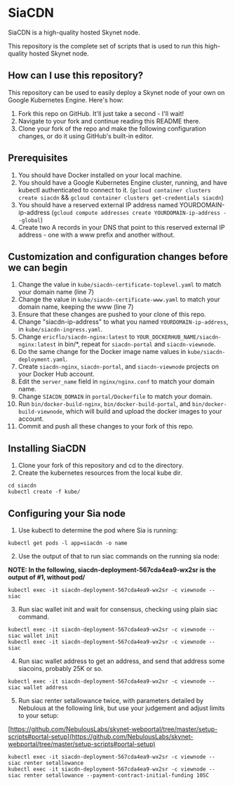 # SiaCDN

SiaCDN is a high-quality hosted Skynet node.

This repository is the complete set of scripts that is used to run this high-quality hosted Skynet node.

## How can I use this repository?

This repository can be used to easily deploy a Skynet node of your own on Google Kubernetes Engine. Here's how:

1. Fork this repo on GitHub. It'll just take a second - I'll wait!
2. Navigate to your fork and continue reading this README there.
3. Clone your fork of the repo and make the following configuration changes, or do it using GitHub's built-in editor.


## Prerequisites

1. You should have Docker installed on your local machine.
2. You should have a Google Kubernetes Engine cluster, running, and have kubectl authenticated to connect to it. (`gcloud container clusters create siacdn` && `gcloud container clusters get-credentials siacdn`)
3. You should have a reserved external IP address named YOURDOMAIN-ip-address (`gcloud compute addresses create YOURDOMAIN-ip-address --global`)
4. Create two A records in your DNS that point to this reserved external IP address - one with a www prefix and another without.


## Customization and configuration changes before we can begin

1. Change the value in `kube/siacdn-certificate-toplevel.yaml` to match your domain name (line 7)
2. Change the value in `kube/siacdn-certificate-www.yaml` to match your domain name, keeping the www (line 7)
3. Ensure that these changes are pushed to your clone of this repo.
4. Change "siacdn-ip-address" to what you named `YOURDOMAIN-ip-address`, in `kube/siacdn-ingress.yaml`.
5. Change `ericflo/siacdn-nginx:latest` to `YOUR_DOCKERHUB_NAME/siacdn-nginx:latest` in bin/*, repeat for `siacdn-portal` and `siacdn-viewnode`.
6. Do the same change for the Docker image name values in `kube/siacdn-deployment.yaml`.
7. Create `siacdn-nginx`, `siacdn-portal`, and `siacdn-viewnode` projects on your Docker Hub account.
8. Edit the `server_name` field in `nginx/nginx.conf` to match your domain name.
9. Change `SIACDN_DOMAIN` in `portal/Dockerfile` to match your domain.
10. Run `bin/docker-build-nginx`, `bin/docker-build-portal`, and `bin/docker-build-viewnode`, which will build and upload the docker images to your account.
11. Commit and push all these changes to your fork of this repo.


## Installing SiaCDN

1. Clone your fork of this repository and cd to the directory.
2. Create the kubernetes resources from the local kube dir.

```
cd siacdn
kubectl create -f kube/
```


## Configuring your Sia node

1. Use kubectl to determine the pod where Sia is running:

```
kubectl get pods -l app=siacdn -o name
```

2. Use the output of that to run siac commands on the running sia node:

__NOTE: In the following, siacdn-deployment-567cda4ea9-wx2sr is the output of #1, without pod/__

```
kubectl exec -it siacdn-deployment-567cda4ea9-wx2sr -c viewnode -- siac
```

3. Run siac wallet init and wait for consensus, checking using plain siac command.

```
kubectl exec -it siacdn-deployment-567cda4ea9-wx2sr -c viewnode -- siac wallet init
kubectl exec -it siacdn-deployment-567cda4ea9-wx2sr -c viewnode -- siac
```

4. Run siac wallet address to get an address, and send that address some siacoins, probably 25K or so.

```
kubectl exec -it siacdn-deployment-567cda4ea9-wx2sr -c viewnode -- siac wallet address
```

5. Run siac renter setallowance twice, with parameters detailed by Nebulous at the following link, but use your judgement and adjust limits to your setup:

[https://github.com/NebulousLabs/skynet-webportal/tree/master/setup-scripts#portal-setup](https://github.com/NebulousLabs/skynet-webportal/tree/master/setup-scripts#portal-setup)

```
kubectl exec -it siacdn-deployment-567cda4ea9-wx2sr -c viewnode -- siac renter setallowance
kubectl exec -it siacdn-deployment-567cda4ea9-wx2sr -c viewnode -- siac renter setallowance --payment-contract-initial-funding 10SC
```
